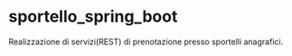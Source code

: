 # sportello_spring_boot
Realizzazione di servizi(REST) di prenotazione presso sportelli anagrafici.

